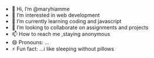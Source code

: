 - 👋 Hi, I’m @maryhiamme
- 👀 I’m interested in web development 
- 🌱 I’m currently learning coding and javascript
- 💞️ I’m looking to collaborate on assignments and projects
- 📫 How to reach me ,staying anonymous
- 😄 Pronouns: ...
- ⚡ Fun fact: ...i like sleeping without pillows 

<!---
maryhiamme/maryhiamme is a ✨ special ✨ repository because its `README.md` (this file) appears on your GitHub profile.
You can click the Preview link to take a look at your changes.
--->
